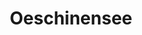---
layout: instagram
title:  "Oeschinensee"
media:
  - url: "instagram/457864409_992026826055597_1965253266272546005_n_18021325571188196.jpg"
    alt: ""
    tagged:
      - handle: "kerryahayward"
        x: 45
        y: 53
      - handle: "rudi"
        x: 45
        y: 53
  - url: "instagram/457857626_427644217095223_325701027684050475_n_18051571981850514.jpg"
    alt: ""
    tagged:
      - handle: "kerryahayward"
        x: 44
        y: 45
      - handle: "rudi"
        x: 44
        y: 45
type: "post"
seo:
  hidden: true
location: Oeschinensee
postdate: 2024-06-12
---